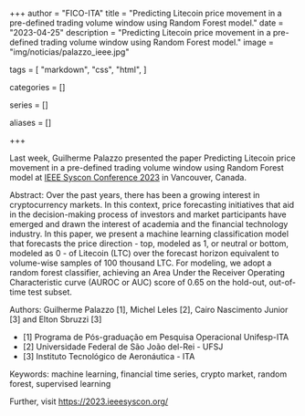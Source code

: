 +++
author = "FICO-ITA"
title = "Predicting Litecoin price movement in a pre-defined trading volume window using Random Forest model."
date = "2023-04-25"
description = "Predicting Litecoin price movement in a pre-defined trading volume window using Random Forest model."
image = "img/noticias/palazzo_ieee.jpg"

tags = [
    "markdown",
    "css",
    "html",
]

categories = []

series = []

aliases = []

+++

Last week, Guilherme Palazzo presented the paper Predicting Litecoin price movement in a pre-defined trading volume window using Random Forest model at [IEEE Syscon Conference 2023](https://2023.ieeesyscon.org/) in Vancouver, Canada.

Abstract: Over the past years, there has been a growing interest in cryptocurrency markets. In this context, price forecasting initiatives that aid in the decision-making process of investors and market participants have emerged and drawn the interest of academia and the financial technology industry. In this paper, we present a machine learning classification model that forecasts the price direction - top, modeled as 1, or neutral or bottom, modeled as 0 - of Litecoin (LTC) over the forecast horizon equivalent to volume-wise samples of 100 thousand LTC. For modeling, we adopt a random forest classifier, achieving an Area Under the Receiver Operating Characteristic curve (AUROC or AUC) score of 0.65 on the hold-out, out-of-time test subset.

Authors: Guilherme Palazzo [1], Michel Leles [2], Cairo Nascimento Junior [3] and Elton Sbruzzi [3]

- [1] Programa de Pós-graduação em Pesquisa Operacional Unifesp-ITA
- [2] Universidade Federal de São João del-Rei - UFSJ
- [3] Instituto Tecnológico de Aeronáutica - ITA 


Keywords: machine learning, financial time series, crypto market, random forest, supervised learning

Further, visit https://2023.ieeesyscon.org/